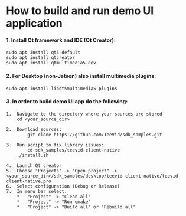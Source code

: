 # How to build and run demo UI application

#### 1. Install Qt framework and IDE (Qt Creator):	
```
sudo apt install qt5-default
sudo apt install qtcreator
sudo apt install qtmultimedia5-dev
```

#### 2. For Desktop (non-Jetson) also install multimedia plugins:
```
sudo apt install libqt5multimedia5-plugins
```

#### 3. In order to build demo UI app do the following:
	1.	Navigate to the directory where your sources are stored
		cd <your_source_dir>

	2. 	Download sources:
	        git clone https://github.com/TeeVid/sdk_samples.git

	3.	Run script to fix library issues:
	        cd sdk_samples/teevid-client-native
		./install.sh

	4.	Launch Qt creator
	5.	Choose "Projects" -> "Open project" -> <your_source_dir>/sdk_samples/desktop/teevid-client-native/teevid-client-native.pro
	6.	Select configuration (Debug or Release)
	7.	In menu bar select:
		*	"Project" -> "Clean all"
		*	"Project" -> "Run qmake"
		*	"Project" -> "Build all" or "Rebuild all"

